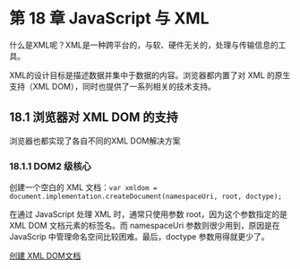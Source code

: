 # 第 18 章 JavaScript 与 XML
什么是XML呢？XML是一种跨平台的，与软、硬件无关的，处理与传输信息的工具。

XML的设计目标是描述数据并集中于数据的内容。浏览器都内置了对 XML 的原生支持（XML DOM），同时也提供了一系列相关的技术支持。

## 18.1 浏览器对 XML DOM 的支持
浏览器也都实现了各自不同的XML DOM解决方案

### 18.1.1 DOM2 级核心
创建一个空白的 XML 文档：```var xmldom = document.implementation.createDocument(namespaceUri, root, doctype);```

在通过 JavaScript 处理 XML 时，通常只使用参数 root，因为这个参数指定的是 XML DOM 文档元素的标签名。而 namespaceUri 参数则很少用到，原因是在 JavaScrip 中管理命名空间比较困难。最后，doctype 参数用得就更少了。

[创建 XML DOM文档](./18.1/DOMLevel2CoreExample01.html)

